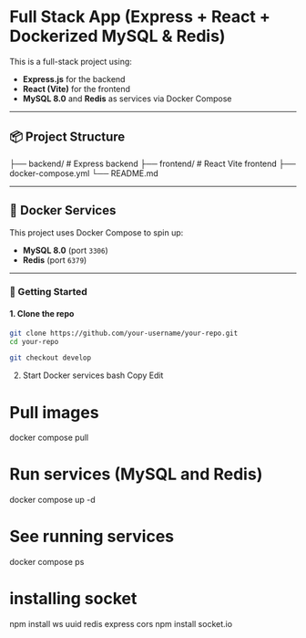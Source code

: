 # Full Stack App (Express + React + Dockerized MySQL & Redis)

This is a full-stack project using:

- **Express.js** for the backend
- **React (Vite)** for the frontend
- **MySQL 8.0** and **Redis** as services via Docker Compose

---

## 📦 Project Structure

├── backend/ # Express backend
├── frontend/ # React Vite frontend
├── docker-compose.yml
└── README.md

---

## 🐳 Docker Services

This project uses Docker Compose to spin up:

- **MySQL 8.0** (port `3306`)
- **Redis** (port `6379`)

---

### 🚀 Getting Started

#### 1. Clone the repo

```bash
git clone https://github.com/your-username/your-repo.git
cd your-repo

git checkout develop
```

2. Start Docker services
   bash
   Copy
   Edit

# Pull images

docker compose pull

# Run services (MySQL and Redis)

docker compose up -d

# See running services

docker compose ps

# installing socket

npm install ws uuid redis express cors
npm install socket.io

